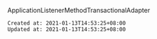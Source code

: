 
ApplicationListenerMethodTransactionalAdapter

    Created at: 2021-01-13T14:53:25+08:00
    Updated at: 2021-01-13T14:53:25+08:00

